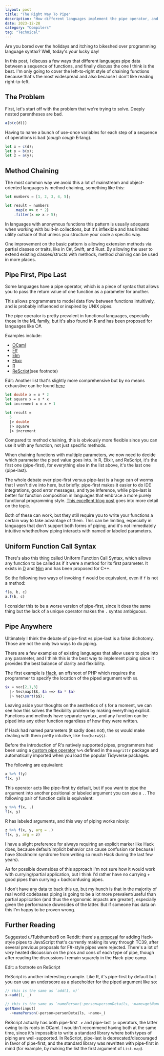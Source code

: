 ```yaml
---
layout: post
title: "The Right Way To Pipe"
description: "How different languages implement the pipe operator, and what I think is the best way"
date: 2023-12-28
category: "Compilers"
tag: "Technical"
---
```


Are you bored over the holidays and itching to bikeshed over programming language syntax? Well, today's your lucky day!

In this post, I discuss a few ways that different languages pipe data between a sequence of functions, and finally discuss the one I think is the best. I'm only going to cover the left-to-right style of chaining functions because that's the most widespread and also because I don't like reading right-to-left.

## The Problem

First, let's start off with the problem that we're trying to solve. Deeply nested parentheses are bad. 

```javascript
a(b(c(d)))
```

Having to name a bunch of use-once variables for each step of a sequence of operations is bad (*cough cough* Erlang). 

```javascript
let x = c(d);
let y = b(x);
let z = a(y);
```

## Method Chaining

The most common way we avoid this a lot of mainstream and object-oriented languages is method chaining, something like this:

```javascript
let numbers = [1, 2, 3, 4, 5];

let result = numbers
    .map(x => x * 2)
    .filter(x => x > 5);
```

In languages with anonymous functions this pattern is usually adequate when working with built-in collections, but it's inflexible and has limited utility outside of that unless you structure your code a specific way.

One improvement on the basic pattern is allowing extension methods via partial classes or traits, like in C#, Swift, and Rust. By allowing the user to extend existing classes/structs with methods, method chaining can be used in more places.

## Pipe First, Pipe Last

Some languages have a pipe operator, which is a piece of syntax that allows you to pass the return value of one function as a parameter for another.

This allows programmers to model data flow between functions intuitively, and is probably influenced or inspired by UNIX pipes.

The pipe operator is pretty prevalent in functional languages, especially those in the ML family, but it's also found in R and has been proposed for languages like C#.

Examples include:
- [OCaml](https://cs3110.github.io/textbook/chapters/hop/pipelining.html)
- [F#](https://learn.microsoft.com/en-us/dotnet/fsharp/language-reference/functions/#pipelines)
- [Elm](https://harfangk.github.io/2018/01/27/elm-function-operators.html)
- [Elixir](https://elixirschool.com/en/lessons/basics/pipe_operator)
- [R](https://www.r-bloggers.com/2021/05/the-new-r-pipe/)
- [ReScript](https://rescript-lang.org/docs/manual/latest/pipe)(see footnote)

Edit: Another list that's slightly more comprehensive but by no means exhaustive can be found [here](https://github.com/tc39/proposal-smart-pipelines/blob/master/relations.md)

```fsharp
let double x = x * 2
let square x = x * x
let increment x = x + 1

let result =
  5
  |> double
  |> square
  |> increment
```

Compared to method chaining, this is obviously more flexible since you can use it with any function, not just specific methods.

When chaining functions with multiple parameters, we now need to decide which parameter the piped value goes into. In R, Elixir, and ReScript, it's the first one (pipe-first), for everything else in the list above, it's the last one (pipe-last).

The whole debate over pipe-first versus pipe-last is a huge can of worms that I won't dive into here, but briefly: pipe-first makes it easier to do IDE integrations, good error messages, and type inference, while pipe-last is better for function composition in languages that embrace a more purely functional programming style. [This excellent blog post](https://www.javierchavarri.com/data-first-and-data-last-a-comparison/) goes into more detail on the topic. 

Both of these can work, but they still require you to write your functions a certain way to take advantage of them. This can be limiting, especially in languages that don't support both forms of piping, and it's not immediately intuitive whether/how piping interacts with named or labeled parameters.

## Uniform Function Call Syntax

There's also this thing called Uniform Function Call Syntax, which allows any function to be called as if it were a method for its first parameter. It exists in [D](https://tour.dlang.org/tour/en/gems/uniform-function-call-syntax-ufcs) and [Nim](https://nim-by-example.github.io/oop/) and has been proposed for C++.

So the following two ways of invoking `f` would be equivalent, even if `f` is not a method:

```javascript
f(a, b, c)
a.f(b, c)
```

I consider this to be a worse version of pipe-first, since it does the same thing but the lack of a unique operator makes the `.` syntax ambiguous.

## Pipe Anywhere

Ultimately I think the debate of pipe-first vs pipe-last is a false dichotomy. Those are not the only two ways to do piping. 

There are a few examples of existing languages that allow users to pipe into any parameter, and I think this is the best way to implement piping since it provides the best balance of clarity and flexibility.

The first example is [Hack](https://docs.hhvm.com/hack/expressions-and-operators/pipe), an offshoot of PHP which requires the programmer to specify the location of the piped argument with `$$`.

```php
$x = vec[2,1,3]
  |> Vec\map($$, $a ==> $a * $a)
  |> Vec\sort($$);
```

Leaving aside your thoughts on the aesthetics of `$` for a moment, we can see how this solves the flexibility problem by making everything explicit. Functions and methods have separate syntax, and any function can be piped into any other function regardless of how they were written.

If Hack had named parameters (it sadly does not), the `$$` would make dealing with them pretty intuitive, like `foo(bar=$$)`.

Before the introduction of R's natively supported pipes, programmers had been using a [custom pipe operator](https://magrittr.tidyverse.org/reference/pipe.html) `%>%` defined in the `magrittr` package and automatically imported when you load the popular Tidyverse packages. 

The following are equivalent:
```r
x %>% f(y)
f(x, y)
```

This operator acts like pipe-first by default, but if you want to pipe the argument into another positional or labeled argument you can use a `.`. The following pair of function calls is equivalent:

```r
y %>% f(x, .)
f(x, y)
```

R has labeled arguments, and this way of piping works nicely:

```r
z %>% f(x, y, arg = .)
f(x, y, arg = z)
```

I have a slight preference for always requiring an explicit marker like Hack does, because default/implicit behavior can cause confusion (or because I have Stockholm syndrome from writing so much Hack during the last few years).

As for possible downsides of this approach I'm not sure how it would work with currying/partial application, but I think I'd rather have no currying + good pipes than currying + bad/confusing pipes. 

I don't have any data to back this up, but my hunch is that in the majority of real world codebases piping is going to be a lot more prevalent/useful than partial application (and thus the ergonomic impacts are greater), especially given the performance downsides of the latter. But if someone has data on this I'm happy to be proven wrong.

## Further Reading

Suggested u/Tubthumber8 on Reddit: there's [a proposal](https://github.com/tc39/proposal-pipeline-operator) for adding Hack-style pipes to JavaScript that's currently making its way through TC39, after several previous proposals for F#-style pipes were rejected. There's a lot of *very* heated discussion on the pros and cons of each type of pipe, though after reading the discussions I remain squarely in the Hack-pipe camp.

Edit: a footnote on ReScript

ReScript is another interesting example. Like R, it's pipe-first by default but you can use an underscore as a placeholder for the piped argument like so:

```javascript
// this is the same as `add(1, x)`
x->add(1, _)

// this is the same as `namePerson(~person=personDetails, ~name=getName(input))`
getName(input)
  ->namePerson(~person=personDetails, ~name=_)
```

ReScript actually has both pipe-first `->` and pipe-last `|>` operators, the latter owing to its roots in OCaml. I wouldn't recommend having both at the same time, since it's impossible to write a standard library where both types of piping are well-supported. In ReScript, pipe-last is deprecated/discouraged in favor of pipe-first, and the standard library was rewritten with pipe-first in mind (for example, by making the list the first argument of `List.map`).
